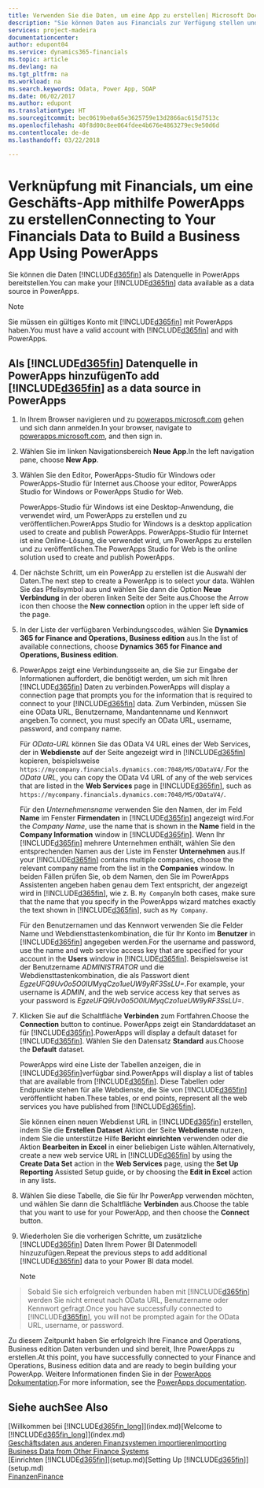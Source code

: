 ```yaml
---
title: Verwenden Sie die Daten, um eine App zu erstellen| Microsoft Docs
description: "Sie können Daten aus Financials zur Verfügung stellen und eine OData URL Ihrer Webdienste festlegen, um eine Geschäfts-App mithilfe PowerApps zu erstellen."
services: project-madeira
documentationcenter: 
author: edupont04
ms.service: dynamics365-financials
ms.topic: article
ms.devlang: na
ms.tgt_pltfrm: na
ms.workload: na
ms.search.keywords: Odata, Power App, SOAP
ms.date: 06/02/2017
ms.author: edupont
ms.translationtype: HT
ms.sourcegitcommit: bec0619be0a65e3625759e13d2866ac615d7513c
ms.openlocfilehash: 40f8d00c8ee064fdee4b676e4863279ec9e50d6d
ms.contentlocale: de-de
ms.lasthandoff: 03/22/2018

---
```

# <a name="connecting-to-your-financials-data-to-build-a-business-app-using-powerapps"></a><span data-ttu-id="bb625-103">Verknüpfung mit Financials, um eine Geschäfts-App mithilfe PowerApps zu erstellen</span><span class="sxs-lookup"><span data-stu-id="bb625-103">Connecting to Your Financials Data to Build a Business App Using PowerApps</span></span>
<span data-ttu-id="bb625-104">Sie können die Daten [!INCLUDE[d365fin](includes/d365fin_md.md)] als Datenquelle in PowerApps bereitstellen.</span><span class="sxs-lookup"><span data-stu-id="bb625-104">You can make your [!INCLUDE[d365fin](includes/d365fin_md.md)] data available as a data source in PowerApps.</span></span>  

> [!NOTE]  
>   <span data-ttu-id="bb625-105">Sie müssen ein gültiges Konto mit [!INCLUDE[d365fin](includes/d365fin_md.md)] mit PowerApps haben.</span><span class="sxs-lookup"><span data-stu-id="bb625-105">You must have a valid account with [!INCLUDE[d365fin](includes/d365fin_md.md)] and with PowerApps.</span></span>  

## <a name="to-add-included365finincludesd365finmdmd-as-a-data-source-in-powerapps"></a><span data-ttu-id="bb625-106">Als [!INCLUDE[d365fin](includes/d365fin_md.md)] Datenquelle in PowerApps hinzufügen</span><span class="sxs-lookup"><span data-stu-id="bb625-106">To add [!INCLUDE[d365fin](includes/d365fin_md.md)] as a data source in PowerApps</span></span>
1. <span data-ttu-id="bb625-107">In Ihrem Browser navigieren und zu [powerapps.microsoft.com](https://powerapps.microsoft.com/en-us/) gehen und sich dann anmelden.</span><span class="sxs-lookup"><span data-stu-id="bb625-107">In your browser, navigate to [powerapps.microsoft.com](https://powerapps.microsoft.com/en-us/), and then sign in.</span></span>
2. <span data-ttu-id="bb625-108">Wählen Sie im linken Navigationsbereich **Neue App**.</span><span class="sxs-lookup"><span data-stu-id="bb625-108">In the left navigation pane, choose **New App**.</span></span>
3. <span data-ttu-id="bb625-109">Wählen Sie den Editor, PowerApps-Studio für Windows oder PowerApps-Studio für Internet aus.</span><span class="sxs-lookup"><span data-stu-id="bb625-109">Choose your editor, PowerApps Studio for Windows or PowerApps Studio for Web.</span></span>

   <span data-ttu-id="bb625-110">PowerApps-Studio für Windows ist eine Desktop-Anwendung, die verwendet wird, um PowerApps zu erstellen und zu veröffentlichen.</span><span class="sxs-lookup"><span data-stu-id="bb625-110">PowerApps Studio for Windows is a desktop application used to create and publish PowerApps.</span></span> <span data-ttu-id="bb625-111">PowerApps-Studio für Internet ist eine Online-Lösung, die verwendet wird, um PowerApps zu erstellen und zu veröffentlichen.</span><span class="sxs-lookup"><span data-stu-id="bb625-111">The PowerApps Studio for Web is the online solution used to create and publish PowerApps.</span></span>
4. <span data-ttu-id="bb625-112">Der nächste Schritt, um ein PowerApp zu erstellen ist die Auswahl der Daten.</span><span class="sxs-lookup"><span data-stu-id="bb625-112">The next step to create a PowerApp is to select your data.</span></span> <span data-ttu-id="bb625-113">Wählen Sie das Pfeilsymbol aus und wählen Sie dann die Option **Neue Verbindung** in der oberen linken Seite der Seite aus.</span><span class="sxs-lookup"><span data-stu-id="bb625-113">Choose the Arrow icon then choose the **New connection** option in the upper left side of the page.</span></span>
5. <span data-ttu-id="bb625-114">In der Liste der verfügbaren Verbindungscodes, wählen Sie **Dynamics 365 for Finance and Operations, Business edition** aus.</span><span class="sxs-lookup"><span data-stu-id="bb625-114">In the list of available connections, choose **Dynamics 365 for Finance and Operations, Business edition**.</span></span>
6. <span data-ttu-id="bb625-115">PowerApps zeigt eine Verbindungsseite an, die Sie zur Eingabe der Informationen auffordert, die benötigt werden, um sich mit Ihren [!INCLUDE[d365fin](includes/d365fin_md.md)] Daten zu verbinden.</span><span class="sxs-lookup"><span data-stu-id="bb625-115">PowerApps will display a connection page that prompts you for the information that is required to connect to your [!INCLUDE[d365fin](includes/d365fin_md.md)] data.</span></span> <span data-ttu-id="bb625-116">Zum Verbinden, müssen Sie eine OData URL, Benutzername, Mandantenname und Kennwort angeben.</span><span class="sxs-lookup"><span data-stu-id="bb625-116">To connect, you must specify an OData URL, username, password, and company name.</span></span>

   <span data-ttu-id="bb625-117">Für *OData-URL* können Sie das OData V4 URL eines der Web Services, der in **Webdienste** auf der Seite angezeigt wird in [!INCLUDE[d365fin](includes/d365fin_md.md)] kopieren, beispielsweise `https://mycompany.financials.dynamics.com:7048/MS/ODataV4/`.</span><span class="sxs-lookup"><span data-stu-id="bb625-117">For the *OData URL*, you can copy the OData V4 URL of any of the web services that are listed in the **Web Services** page in [!INCLUDE[d365fin](includes/d365fin_md.md)], such as `https://mycompany.financials.dynamics.com:7048/MS/ODataV4/`.</span></span>  

   <span data-ttu-id="bb625-118">Für den *Unternehmensname* verwenden Sie den Namen, der im Feld **Name** im Fenster **Firmendaten** in [!INCLUDE[d365fin](includes/d365fin_md.md)] angezeigt wird.</span><span class="sxs-lookup"><span data-stu-id="bb625-118">For the *Company Name*, use the name that is shown in the **Name** field in the **Company Information** window in [!INCLUDE[d365fin](includes/d365fin_md.md)].</span></span> <span data-ttu-id="bb625-119">Wenn Ihr [!INCLUDE[d365fin](includes/d365fin_md.md)] mehrere Unternehmen enthält, wählen Sie den entsprechenden Namen aus der Liste im Fenster **Unternehmen** aus.</span><span class="sxs-lookup"><span data-stu-id="bb625-119">If your [!INCLUDE[d365fin](includes/d365fin_md.md)] contains multiple companies, choose the relevant company name from the list in the **Companies** window.</span></span> <span data-ttu-id="bb625-120">In beiden Fällen prüfen Sie, ob dem Namen, den Sie im PowerApps Assistenten angeben haben genau dem Text entspricht, der angezeigt wird in [!INCLUDE[d365fin](includes/d365fin_md.md)], wie z. B. `My Company`</span><span class="sxs-lookup"><span data-stu-id="bb625-120">In both cases, make sure that the name that you specify in the PowerApps wizard matches exactly the text shown in [!INCLUDE[d365fin](includes/d365fin_md.md)], such as `My Company`.</span></span>

   <span data-ttu-id="bb625-121">Für den Benutzernamen und das Kennwort verwenden Sie die Felder Name und Webdiensttastenkombination, die für Ihr Konto im **Benutzer** in [!INCLUDE[d365fin](includes/d365fin_md.md)] angegeben werden.</span><span class="sxs-lookup"><span data-stu-id="bb625-121">For the username and password, use the name and web service access key that are specified for your account in the **Users** window in [!INCLUDE[d365fin](includes/d365fin_md.md)].</span></span> <span data-ttu-id="bb625-122">Beispielsweise ist der Benutzername *ADMINISTRATOR* und die Webdiensttastenkombination, die als Passwort dient *EgzeUFQ9Uv0o5O0lUMyqCzo1ueUW9yRF3SsLU=*.</span><span class="sxs-lookup"><span data-stu-id="bb625-122">For example, your username is *ADMIN*, and the web service access key that serves as your password is *EgzeUFQ9Uv0o5O0lUMyqCzo1ueUW9yRF3SsLU=*.</span></span>
7. <span data-ttu-id="bb625-123">Klicken Sie auf die Schaltfläche **Verbinden** zum Fortfahren.</span><span class="sxs-lookup"><span data-stu-id="bb625-123">Choose the **Connection** button to continue.</span></span> <span data-ttu-id="bb625-124">PowerApps zeigt ein Standarddataset an für [!INCLUDE[d365fin](includes/d365fin_md.md)].</span><span class="sxs-lookup"><span data-stu-id="bb625-124">PowerApps will display a default dataset for [!INCLUDE[d365fin](includes/d365fin_md.md)].</span></span> <span data-ttu-id="bb625-125">Wählen Sie den Datensatz **Standard** aus.</span><span class="sxs-lookup"><span data-stu-id="bb625-125">Choose the **Default** dataset.</span></span>

   <span data-ttu-id="bb625-126">PowerApps wird eine Liste der Tabellen anzeigen, die in [!INCLUDE[d365fin](includes/d365fin_md.md)]verfügbar sind.</span><span class="sxs-lookup"><span data-stu-id="bb625-126">PowerApps will display a list of tables that are available from [!INCLUDE[d365fin](includes/d365fin_md.md)].</span></span> <span data-ttu-id="bb625-127">Diese Tabellen oder Endpunkte stehen für alle Webdienste, die Sie von [!INCLUDE[d365fin](includes/d365fin_md.md)] veröffentlicht haben.</span><span class="sxs-lookup"><span data-stu-id="bb625-127">These tables, or end points,  represent all the web services you have published from [!INCLUDE[d365fin](includes/d365fin_md.md)].</span></span>

   <span data-ttu-id="bb625-128">Sie können einen neuen Webdienst URL in [!INCLUDE[d365fin](includes/d365fin_md.md)] erstellen, indem Sie die **Erstellen Dataset** Aktion der Seite **Webdienste** nutzen, indem Sie die unterstütze Hilfe **Bericht einrichten** verwenden oder die Aktion **Bearbeiten in Excel** in einer beliebigen Liste wählen.</span><span class="sxs-lookup"><span data-stu-id="bb625-128">Alternatively, create a new web service URL in [!INCLUDE[d365fin](includes/d365fin_md.md)] by using the **Create Data Set** action in the **Web Services** page, using the **Set Up Reporting** Assisted Setup guide, or by choosing the **Edit in Excel** action in any lists.</span></span>
8. <span data-ttu-id="bb625-129">Wählen Sie diese Tabelle, die Sie für Ihr PowerApp verwenden möchten, und wählen Sie dann die Schaltfläche **Verbinden** aus.</span><span class="sxs-lookup"><span data-stu-id="bb625-129">Choose the table that you want to use for your PowerApp, and then choose the **Connect** button.</span></span>
9. <span data-ttu-id="bb625-130">Wiederholen Sie die vorherigen Schritte, um zusätzliche [!INCLUDE[d365fin](includes/d365fin_md.md)] Daten Ihrem Power BI Datenmodell hinzuzufügen.</span><span class="sxs-lookup"><span data-stu-id="bb625-130">Repeat the previous steps to add additional [!INCLUDE[d365fin](includes/d365fin_md.md)] data to your Power BI data model.</span></span>

   > [!NOTE]  
>    <span data-ttu-id="bb625-131">Sobald Sie sich erfolgreich verbunden haben mit [!INCLUDE[d365fin](includes/d365fin_md.md)] werden Sie nicht erneut nach OData URL, Benutzername oder Kennwort gefragt.</span><span class="sxs-lookup"><span data-stu-id="bb625-131">Once you have successfully connected to [!INCLUDE[d365fin](includes/d365fin_md.md)], you will not be prompted again for the OData URL, username, or password.</span></span>

<span data-ttu-id="bb625-132">Zu diesem Zeitpunkt haben Sie erfolgreich Ihre Finance and Operations, Business edition Daten verbunden und sind bereit, Ihre PowerApps zu erstellen.</span><span class="sxs-lookup"><span data-stu-id="bb625-132">At this point, you have successfully connected to your Finance and Operations, Business edition data and are ready to begin building your PowerApp.</span></span> <span data-ttu-id="bb625-133">Weitere Informationen finden Sie in der [PowerApps Dokumentation](https://powerapps.microsoft.com/tutorials/getting-started/).</span><span class="sxs-lookup"><span data-stu-id="bb625-133">For more information, see the [PowerApps documentation](https://powerapps.microsoft.com/tutorials/getting-started/).</span></span>

## <a name="see-also"></a><span data-ttu-id="bb625-134">Siehe auch</span><span class="sxs-lookup"><span data-stu-id="bb625-134">See Also</span></span>
<span data-ttu-id="bb625-135">[Willkommen bei [!INCLUDE[d365fin_long](includes/d365fin_long_md.md)]](index.md)</span><span class="sxs-lookup"><span data-stu-id="bb625-135">[Welcome to [!INCLUDE[d365fin_long](includes/d365fin_long_md.md)]](index.md)</span></span>  
[<span data-ttu-id="bb625-136">Geschäftsdaten aus anderen Finanzsystemen importieren</span><span class="sxs-lookup"><span data-stu-id="bb625-136">Importing Business Data from Other Finance Systems</span></span>](upload-data.md)  
<span data-ttu-id="bb625-137">[Einrichten [!INCLUDE[d365fin](includes/d365fin_md.md)]](setup.md)</span><span class="sxs-lookup"><span data-stu-id="bb625-137">[Setting Up [!INCLUDE[d365fin](includes/d365fin_md.md)]](setup.md)</span></span>  
[<span data-ttu-id="bb625-138">Finanzen</span><span class="sxs-lookup"><span data-stu-id="bb625-138">Finance</span></span>](finance.md)  

